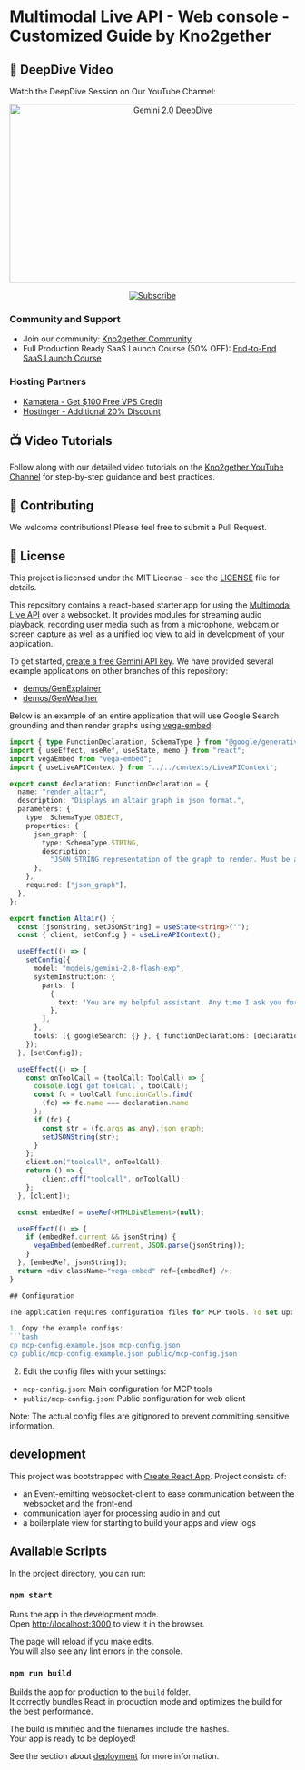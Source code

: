 # Multimodal Live API - Web console - Customized Guide by Kno2gether

## 🎥 DeepDive Video

Watch the DeepDive Session on Our YouTube Channel:

<p align="center">
    <a href="https://www.youtube.com/watch?v=vxvAYP6qnGA">
        <img src="https://img.youtube.com/vi/vxvAYP6qnGA/0.jpg" alt="Gemini 2.0 DeepDive" width="560" height="315">
    </a>
</p>

<p align="center">
    <a href="https://www.youtube.com/channel/UCxgkN3luQgLQOd_L7tbOdhQ?sub_confirmation=1">
        <img src="https://img.shields.io/badge/Subscribe-FF0000?style=for-the-badge&logo=youtube&logoColor=white" alt="Subscribe">
    </a>
</p>

### Community and Support
- Join our community: [Kno2gether Community](https://community.kno2gether.com)
- Full Production Ready SaaS Launch Course (50% OFF): [End-to-End SaaS Launch Course](https://knolabs.biz/course-at-discount)

### Hosting Partners
- [Kamatera - Get $100 Free VPS Credit](https://knolabs.biz/100-dollar-free-credit)
- [Hostinger - Additional 20% Discount](https://knolabs.biz/20-Percent-Off-VPS)

## 📺 Video Tutorials

Follow along with our detailed video tutorials on the [Kno2gether YouTube Channel](https://youtube.com/@kno2gether) for step-by-step guidance and best practices.

## 🤝 Contributing

We welcome contributions! Please feel free to submit a Pull Request.

## 📝 License

This project is licensed under the MIT License - see the [LICENSE](LICENSE) file for details.

This repository contains a react-based starter app for using the [Multimodal Live API]([https://ai.google.dev/gemini-api](https://ai.google.dev/api/multimodal-live)) over a websocket. It provides modules for streaming audio playback, recording user media such as from a microphone, webcam or screen capture as well as a unified log view to aid in development of your application.

To get started, [create a free Gemini API key](https://aistudio.google.com/apikey). We have provided several example applications on other branches of this repository:

- [demos/GenExplainer](https://github.com/google-gemini/multimodal-live-api-web-console/tree/demos/genexplainer)
- [demos/GenWeather](https://github.com/google-gemini/multimodal-live-api-web-console/tree/demos/genweather)

Below is an example of an entire application that will use Google Search grounding and then render graphs using [vega-embed](https://github.com/vega/vega-embed):

```typescript
import { type FunctionDeclaration, SchemaType } from "@google/generative-ai";
import { useEffect, useRef, useState, memo } from "react";
import vegaEmbed from "vega-embed";
import { useLiveAPIContext } from "../../contexts/LiveAPIContext";

export const declaration: FunctionDeclaration = {
  name: "render_altair",
  description: "Displays an altair graph in json format.",
  parameters: {
    type: SchemaType.OBJECT,
    properties: {
      json_graph: {
        type: SchemaType.STRING,
        description:
          "JSON STRING representation of the graph to render. Must be a string, not a json object",
      },
    },
    required: ["json_graph"],
  },
};

export function Altair() {
  const [jsonString, setJSONString] = useState<string>("");
  const { client, setConfig } = useLiveAPIContext();

  useEffect(() => {
    setConfig({
      model: "models/gemini-2.0-flash-exp",
      systemInstruction: {
        parts: [
          {
            text: 'You are my helpful assistant. Any time I ask you for a graph call the "render_altair" function I have provided you. Dont ask for additional information just make your best judgement.',
          },
        ],
      },
      tools: [{ googleSearch: {} }, { functionDeclarations: [declaration] }],
    });
  }, [setConfig]);

  useEffect(() => {
    const onToolCall = (toolCall: ToolCall) => {
      console.log(`got toolcall`, toolCall);
      const fc = toolCall.functionCalls.find(
        (fc) => fc.name === declaration.name
      );
      if (fc) {
        const str = (fc.args as any).json_graph;
        setJSONString(str);
      }
    };
    client.on("toolcall", onToolCall);
    return () => {
        client.off("toolcall", onToolCall);
    };
  }, [client]);

  const embedRef = useRef<HTMLDivElement>(null);

  useEffect(() => {
    if (embedRef.current && jsonString) {
      vegaEmbed(embedRef.current, JSON.parse(jsonString));
    }
  }, [embedRef, jsonString]);
  return <div className="vega-embed" ref={embedRef} />;
}

## Configuration

The application requires configuration files for MCP tools. To set up:

1. Copy the example configs:
```bash
cp mcp-config.example.json mcp-config.json
cp public/mcp-config.example.json public/mcp-config.json
```

2. Edit the config files with your settings:
- `mcp-config.json`: Main configuration for MCP tools
- `public/mcp-config.json`: Public configuration for web client

Note: The actual config files are gitignored to prevent committing sensitive information.

## development

This project was bootstrapped with [Create React App](https://github.com/facebook/create-react-app).
Project consists of:

- an Event-emitting websocket-client to ease communication between the websocket and the front-end
- communication layer for processing audio in and out
- a boilerplate view for starting to build your apps and view logs

## Available Scripts

In the project directory, you can run:

### `npm start`

Runs the app in the development mode.\
Open [http://localhost:3000](http://localhost:3000) to view it in the browser.

The page will reload if you make edits.\
You will also see any lint errors in the console.

### `npm run build`

Builds the app for production to the `build` folder.\
It correctly bundles React in production mode and optimizes the build for the best performance.

The build is minified and the filenames include the hashes.\
Your app is ready to be deployed!

See the section about [deployment](https://facebook.github.io/create-react-app/docs/deployment) for more information.
